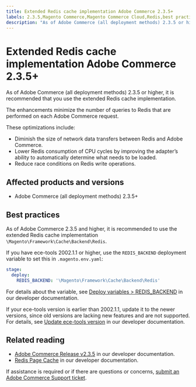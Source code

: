 ```yaml
---
title: Extended Redis cache implementation Adobe Commerce 2.3.5+
labels: 2.3.5,Magento Commerce,Magento Commerce Cloud,Redis,best practices,cache,configuration,Adobe Commerce,on-premises,cloud infrastructure
description: "As of Adobe Commerce (all deployment methods) 2.3.5 or higher, it is recommended that you use the extended Redis cache implementation."
---
```


# Extended Redis cache implementation Adobe Commerce 2.3.5+

As of Adobe Commerce (all deployment methods) 2.3.5 or higher, it is recommended that you use the extended Redis cache implementation.

The enhancements minimize the number of queries to Redis that are performed on each Adobe Commerce request.

These optimizations include:

* Diminish the size of network data transfers between Redis and Adobe Commerce.
* Lower Redis consumption of CPU cycles by improving the adapter’s ability to automatically determine what needs to be loaded.
* Reduce race conditions on Redis write operations.

## Affected products and versions

* Adobe Commerce (all deployment methods) 2.3.5+

## Best practices

As of Adobe Commerce 2.3.5 and higher, it is recommended to use the extended Redis cache implementation `\Magento\Framework\Cache\Backend\Redis`.

If you have ece-tools 2002.1.1 or higher, use the `REDIS_BACKEND` deployment variable to set this in `.magento.env.yaml`:

```yaml
stage:
  deploy:
    REDIS_BACKEND: '\Magento\Framework\Cache\Backend\Redis'
```

For details about the variable, see [Deploy variables > REDIS_BACKEND](https://devdocs.magento.com/cloud/env/variables-deploy.html#redis_backend) in our developer documentation.

If your ece-tools version is earlier than 2002.1.1, update it to the newer versions, since old versions are lacking new features and are not supported. For details, see [Update ece-tools version](https://devdocs.magento.com/cloud/project/ece-tools-update.html) in our developer documentation.

## Related reading

* [Adobe Commerce Release v2.3.5](https://devdocs.magento.com/guides/v2.3/release-notes/release-notes-2-3-5-commerce.html#performance-boosts) in our developer documentation.
* [Redis Page Cache](https://devdocs.magento.com/guides/v2.3/config-guide/redis/redis-pg-cache.html) in our developer documentation.

If assistance is required or if there are questions or concerns, [submit an Adobe Commerce Support ticket](https://support.magento.com/hc/en-us/articles/360000913794#submit-ticket).